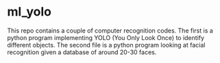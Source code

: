 # ml_yolo

This repo contains a couple of computer recognition codes. The first is a python program implementing YOLO (You Only Look Once) to identify different objects. The second file is a python program looking at facial recognition given a database of around 20-30 faces. 
